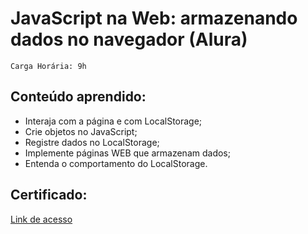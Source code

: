 # JavaScript na Web: armazenando dados no navegador (Alura)

    Carga Horária: 9h

## Conteúdo aprendido:

* Interaja com a página e com LocalStorage;
* Crie objetos no JavaScript;
* Registre dados no LocalStorage;
* Implemente páginas WEB que armazenam dados;
* Entenda o comportamento do LocalStorage.

## Certificado:
<a href="https://cursos.alura.com.br/certificate/6e92789a-0488-4fd9-b50e-d00beda6283f">Link de acesso</a>